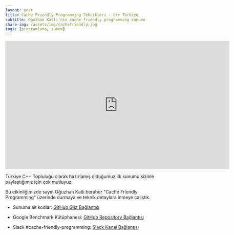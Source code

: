 ```yaml
---
layout: post
title: Cache Friendly Programming Teknikleri - C++ Türkiye
subtitle: Oğuzhan Katlı'nın cache friendly programming sunumu
share-img: /assets/img/cachefriendly.jpg
tags: [programlama, sunum]
---
```


<iframe width="700" height="400" src="https://www.youtube.com/embed/g5PuceJKMak" frameborder="0" allow="accelerometer; autoplay; clipboard-write; encrypted-media; gyroscope; picture-in-picture" allowfullscreen></iframe>

Türkiye C++ Topluluğu olarak hazırlamış olduğumuz ilk sunumu sizinle paylaştığımız için çok mutluyuz. 

Bu etkinliğimizde sayın Oğuzhan Katlı beraber "Cache Friendly Programming" üzerinde durmaya ve teknik detaylara inmeye çalıştık.

- Sunuma ait kodlar: [GitHub Gist Bağlantısı](https://gist.github.com/nixiz/c3bb8f6029b64f9281ac44cbc119209a)

- Google Benchmark Kütüphanesi: [GitHub Repository Bağlantısı](https://github.com/google/benchmark)

- Slack #cache-friendly-programming: [Slack Kanal Bağlantısı](https://trcpp.slack.com/archives/C01BB3WKC92/p1600791399005800?thread_ts=1600771544.001900&cid=C01BB3WKC92)

